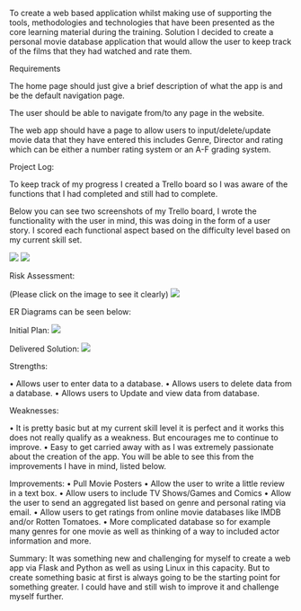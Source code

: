 To create a web based application whilst making use of supporting the tools, methodologies and technologies that have been presented as the core learning material during the training. 
Solution
I decided to create a personal movie database application that would allow the user to keep track of the films that they had watched and rate them.

Requirements

The home page should just give a brief description of what the app is and be the default navigation page.

The user should be able to navigate from/to any page in the website.

The web app should have a page to allow users to input/delete/update movie data that they have entered this includes Genre, Director and rating which can be either a number rating system or an A-F grading system.

Project Log:

To keep track of my progress I created a Trello board so I was aware of the functions that I had completed and still had to complete.

Below you can see two screenshots of my Trello board, I wrote the functionality with the user in mind, this was doing in the form of a user story. I scored each functional aspect based on the difficulty level based on my current skill set.

<img src="https://i.imgur.com/LSnW8ij.jpg" />
<img src="https://i.imgur.com/yMoOT21.png" />

Risk Assessment:

(Please click on the image to see it clearly)
<img src="https://i.imgur.com/fCdSd2t.png" />



ER Diagrams can be seen below:

Initial Plan:
<img src="https://i.imgur.com/rIoSJV0.png" />


Delivered Solution: 
<img src="https://i.imgur.com/M8orczV.png" />

Strengths:

•	Allows user to enter data to a database.
•	Allows users to delete data from a database.
•	Allows users to Update and view data from database.

Weaknesses:

•	It is pretty basic but at my current skill level it is perfect and it works this does not really qualify as a weakness. But encourages me to continue to improve.
•	Easy to get carried away with as I was extremely passionate about the creation of the app. You will be able to see this from the improvements I have in mind, listed below.

Improvements:
•	Pull Movie Posters 
•	Allow the user to write a little review in a text box.
•	Allow users to include TV Shows/Games and Comics
•	Allow the user to send an aggregated list based on genre and personal rating via email.
•	Allow users to get ratings from online movie databases like IMDB and/or Rotten Tomatoes.
•	More complicated database so for example many genres for one movie as well as thinking of a way to included actor information and more.


Summary:
It was something new and challenging for myself to create a web app via Flask and Python as well as using Linux in this capacity. But to create something basic at first is always going to be the starting point for something greater. I could have and still wish to improve it and challenge myself further.


